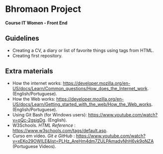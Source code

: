 # Bhromaon Project
<b> Course IT Women - Front End </b> 

## Guidelines
- Creating a CV, a diary or list of favorite things using tags from HTML. 
- Creating first repository.

## Extra materials 

- How the internet works: https://developer.mozilla.org/en-US/docs/Learn/Common_questions/How_does_the_Internet_work.  (English/Portuguese).
- How the Web works: https://developer.mozilla.org/en-US/docs/Learn/Getting_started_with_the_web/How_the_Web_works. (English/Portuguese).
- Using Git Bash (for Windows users): https://www.youtube.com/watch?v=oQc-2gsjgDg. (English).
- W3Schools. <i>  HTML Reference </i>: https://www.w3schools.com/tags/default.asp. 
- Curso em vídeo. <i> Git e GitHub </i>: https://www.youtube.com/watch?v=xEKo29OWILE&list=PLHz_AreHm4dm7ZULPAmadvNhH6vk9oNZA (Portuguese Videos).

